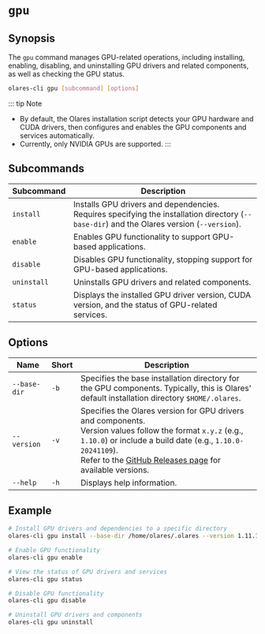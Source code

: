 # `gpu`

## Synopsis

The `gpu` command manages GPU-related operations, including installing, enabling, disabling, and uninstalling GPU drivers and related components, as well as checking the GPU status.

```bash
olares-cli gpu [subcommand] [options]
```

::: tip Note

- By default, the Olares installation script detects your GPU hardware and CUDA drivers, then configures and enables the GPU components and services automatically.
- Currently, only NVIDIA GPUs are supported.
:::

## Subcommands

| Subcommand  | Description                                                                                                                                |
|-------------|--------------------------------------------------------------------------------------------------------------------------------------------|
| `install`   | Installs GPU drivers and dependencies. Requires specifying the installation directory (`--base-dir`) and the Olares version (`--version`). |
| `enable`    | Enables GPU functionality to support GPU-based applications.                                                                               |
| `disable`   | Disables GPU functionality, stopping support for GPU-based applications.                                                                   |
| `uninstall` | Uninstalls GPU drivers and related components.                                                                                             |
| `status`    | Displays the installed GPU driver version, CUDA version, and the status of GPU-related services.                                           |


## Options

| Name         | Short | Description                                                                                                                                                                                                                                                                              |
|--------------|-------|------------------------------------------------------------------------------------------------------------------------------------------------------------------------------------------------------------------------------------------------------------------------------------------|
| `--base-dir` | `-b`  | Specifies the base installation directory for the GPU components. Typically, this is Olares' default installation directory `$HOME/.olares`.                                                                                                                                             |
| `--version`  | `-v`  | Specifies the Olares version for GPU drivers and components. <br>Version values follow the format `x.y.z` (e.g., `1.10.0`) or include a build date (e.g., `1.10.0-20241109`).<br> Refer to the [GitHub Releases page](https://github.com/beclab/Olares/releases) for available versions. |
| `--help`     | `-h`  | Displays help information.                                                                                                                                                                                                                                                               |

## Example

```bash
# Install GPU drivers and dependencies to a specific directory
olares-cli gpu install --base-dir /home/olares/.olares --version 1.11.1-rc.4

# Enable GPU functionality
olares-cli gpu enable

# View the status of GPU drivers and services
olares-cli gpu status

# Disable GPU functionality
olares-cli gpu disable

# Uninstall GPU drivers and components
olares-cli gpu uninstall
```


